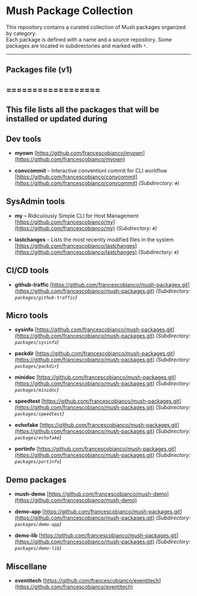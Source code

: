 # Mush Package Collection

This repository contains a curated collection of Mush packages organized by category.  
Each package is defined with a name and a source repository. Some packages are located in subdirectories and marked with `*`.

---

## Packages file (v1)

## ==================

## This file lists all the packages that will be installed or updated during

## Dev tools

- **myown**
  [https://github.com/francescobianco/myown](https://github.com/francescobianco/myown)

- **convcommit**
  – Interactive conventionl commit for CLI workflow
  [https://github.com/francescobianco/convcommit](https://github.com/francescobianco/convcommit)
  _(Subdirectory: `#`)_

## SysAdmin tools

- **my**
  – Ridiculously Simple CLI for Host Management
  [https://github.com/francescobianco/my](https://github.com/francescobianco/my)
  _(Subdirectory: `#`)_

- **lastchanges**
  – Lists the most recently modified files in the system
  [https://github.com/francescobianco/lastchanges](https://github.com/francescobianco/lastchanges)
  _(Subdirectory: `#`)_

## CI/CD tools

- **github-traffic**
  [https://github.com/francescobianco/mush-packages.git](https://github.com/francescobianco/mush-packages.git)
  _(Subdirectory: `packages/github-traffic`)_

## Micro tools

- **sysinfo**
  [https://github.com/francescobianco/mush-packages.git](https://github.com/francescobianco/mush-packages.git)
  _(Subdirectory: `packages/sysinfo`)_

- **packdir**
  [https://github.com/francescobianco/mush-packages.git](https://github.com/francescobianco/mush-packages.git)
  _(Subdirectory: `packages/packdir`)_

- **minidoc**
  [https://github.com/francescobianco/mush-packages.git](https://github.com/francescobianco/mush-packages.git)
  _(Subdirectory: `packages/minidoc`)_

- **speedtest**
  [https://github.com/francescobianco/mush-packages.git](https://github.com/francescobianco/mush-packages.git)
  _(Subdirectory: `packages/speedtest`)_

- **echofake**
  [https://github.com/francescobianco/mush-packages.git](https://github.com/francescobianco/mush-packages.git)
  _(Subdirectory: `packages/echofake`)_

- **portinfo**
  [https://github.com/francescobianco/mush-packages.git](https://github.com/francescobianco/mush-packages.git)
  _(Subdirectory: `packages/portinfo`)_

## Demo packages

- **mush-demo**
  [https://github.com/francescobianco/mush-demo](https://github.com/francescobianco/mush-demo)

- **demo-app**
  [https://github.com/francescobianco/mush-packages.git](https://github.com/francescobianco/mush-packages.git)
  _(Subdirectory: `packages/demo-app`)_

- **demo-lib**
  [https://github.com/francescobianco/mush-packages.git](https://github.com/francescobianco/mush-packages.git)
  _(Subdirectory: `packages/demo-lib`)_

## Miscellane

- **eventitech**
  [https://github.com/francescobianco/eventitech](https://github.com/francescobianco/eventitech)

